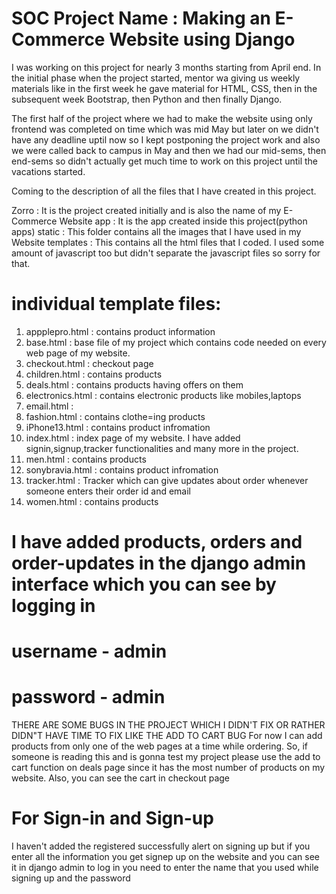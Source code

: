 # SOC Project Name : Making an E-Commerce Website using Django
I was working on this project for nearly 3 months starting from April end. In the initial phase when the project started, mentor wa giving us weekly materials like in the first week he gave material for HTML, CSS, then in the subsequent week Bootstrap, then Python and then finally Django.

The first half of the project where we had to make the website using only frontend was completed on time which was mid May but later on we didn't have any deadline uptil now so I kept postponing the project work and also we were called back to campus in May and then we had our mid-sems, then end-sems so didn't actually get much time to work on this project until the vacations started.

Coming to the description of all the files that I have created in this project.

Zorro : It is the project created initially and is also the name of my E-Commerce Website app : It is the app created inside this project(python apps) static : This folder contains all the images that I have used in my Website templates : This contains all the html files that I coded. I used some amount of javascript too but didn't separate the javascript files so sorry for that.

# individual template files:
1. appplepro.html : contains product information
2. base.html : base file of my project which contains code needed on every web page of my website.
3. checkout.html : checkout page
4. children.html : contains products
5. deals.html : contains products having offers on them
6. electronics.html : contains electronic products like mobiles,laptops
7. email.html :
8. fashion.html : contains clothe=ing products
9. iPhone13.html : contains product infromation
10. index.html : index page of my website. I have added signin,signup,tracker functionalities and many more in the project.
11. men.html : contains products
12. sonybravia.html : contains product infromation
13. tracker.html : Tracker which can give updates about order whenever someone enters their order id and email
14. women.html : contains products
# I have added products, orders and order-updates in the django admin interface which you can see by logging in
# username - admin
# password - admin
THERE ARE SOME BUGS IN THE PROJECT WHICH I DIDN'T FIX OR RATHER DIDN"T HAVE TIME TO FIX LIKE THE ADD TO CART BUG For now I can add products from only one of the web pages at a time while ordering. So, if someone is reading this and is gonna test my project please use the add to cart function on deals page since it has the most number of products on my website. Also, you can see the cart in checkout page

# For Sign-in and Sign-up
 I haven't added the registered successfully alert on signing up but if you enter all the information you get signep up on the website and you can see it in django admin
 to log in you need to enter the name that you used while signing up and the password
